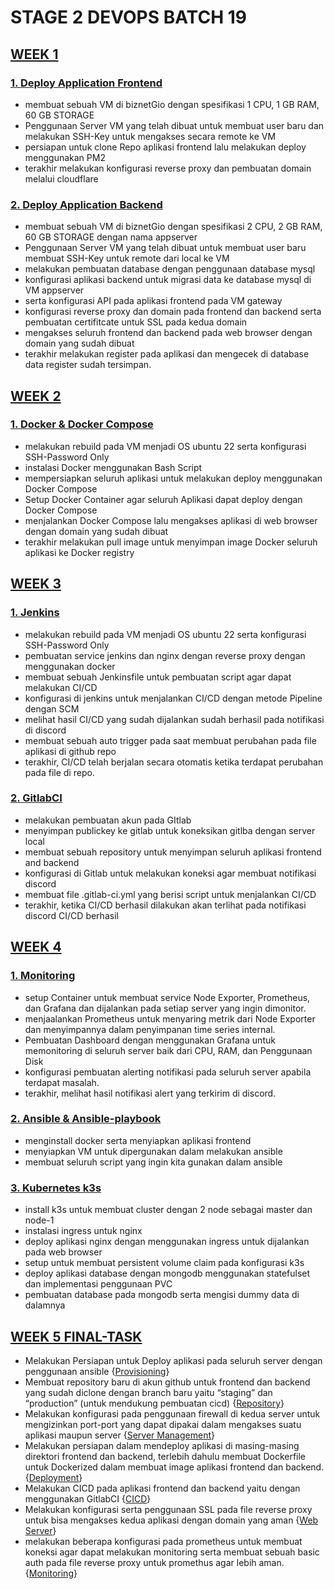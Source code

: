 # STAGE 2 DEVOPS BATCH 19
## [WEEK 1](https://github.com/Muna-020/DEVOPS-BATCH-19/tree/master/stage-2/week1)
### [1. Deploy Application Frontend](https://github.com/Muna-020/DEVOPS-BATCH-19/blob/master/stage-2/week1/day1/Task1.MD)
+ membuat sebuah VM di biznetGio dengan spesifikasi 1 CPU, 1 GB RAM, 60 GB STORAGE
+ Penggunaan Server VM yang telah dibuat untuk membuat user baru dan melakukan SSH-Key untuk mengakses secara remote ke VM
+ persiapan untuk clone Repo aplikasi frontend lalu melakukan deploy menggunakan PM2 
+ terakhir melakukan konfigurasi reverse proxy dan pembuatan domain melalui cloudflare

### [2. Deploy Application Backend](https://github.com/Muna-020/DEVOPS-BATCH-19/blob/master/stage-2/week1/day2/Task2.MD)
- membuat sebuah VM di biznetGio dengan spesifikasi 2 CPU, 2 GB RAM, 60 GB STORAGE dengan nama appserver
- Penggunaan Server VM yang telah dibuat untuk membuat user baru membuat SSH-Key untuk remote dari local ke VM
- melakukan pembuatan database dengan penggunaan database mysql
- konfigurasi aplikasi backend untuk migrasi data ke database mysql di VM appserver
- serta konfigurasi API pada aplikasi frontend pada VM gateway
- konfigurasi reverse proxy dan domain pada frontend dan backend serta pembuatan certifitcate untuk SSL pada kedua domain
- mengakses seluruh frontend dan backend pada web browser dengan domain yang sudah dibuat 
- terakhir melakukan register pada aplikasi dan mengecek di database data register sudah tersimpan. 

## [WEEK 2](https://github.com/Muna-020/DEVOPS-BATCH-19/tree/master/stage-2/week2/day3)
### [1. Docker & Docker Compose](https://github.com/Muna-020/DEVOPS-BATCH-19/blob/master/stage-2/week2/day3/Task3.MD)
- melakukan rebuild pada VM menjadi OS ubuntu 22 serta konfigurasi SSH-Password Only
- instalasi Docker menggunakan Bash Script 
- mempersiapkan seluruh aplikasi untuk melakukan deploy menggunakan Docker Compose
- Setup Docker Container agar seluruh Aplikasi dapat deploy dengan Docker Compose  
- menjalankan Docker Compose lalu mengakses aplikasi di web browser dengan domain yang sudah dibuat
- terakhir melakukan pull image untuk menyimpan image Docker seluruh aplikasi ke Docker registry

## [WEEK 3](https://github.com/Muna-020/DEVOPS-BATCH-19/tree/master/stage-2/week3)
### [1. Jenkins](https://github.com/Muna-020/DEVOPS-BATCH-19/blob/master/stage-2/week3/day4/Task4.MD)
- melakukan rebuild pada VM menjadi OS ubuntu 22 serta konfigurasi SSH-Password Only
- pembuatan service jenkins dan nginx dengan reverse proxy dengan menggunakan docker
- membuat sebuah Jenkinsfile untuk pembuatan script agar dapat melakukan CI/CD 
- konfigurasi di jenkins untuk menjalankan CI/CD dengan metode Pipeline dengan SCM
- melihat hasil CI/CD yang sudah dijalankan sudah berhasil pada notifikasi di discord
- membuat sebuah auto trigger pada saat membuat perubahan pada file aplikasi di github repo
- terakhir, CI/CD telah berjalan secara otomatis ketika terdapat perubahan pada file di repo.

### [2. GitlabCI](https://github.com/Muna-020/DEVOPS-BATCH-19/blob/master/stage-2/week3/day5/Task5.MD)
- melakukan pembuatan akun pada GItlab
- menyimpan publickey ke gitlab untuk koneksikan gitlba dengan server local
- membuat sebuah repository untuk menyimpan seluruh aplikasi frontend and backend
- konfigurasi di Gitlab untuk melakukan koneksi agar membuat notifikasi discord 
- membuat file .gitlab-ci.yml yang berisi script untuk menjalankan CI/CD 
- terakhir, ketika CI/CD berhasil dilakukan akan terlihat pada notifikasi discord CI/CD berhasil

## [WEEK 4](https://github.com/Muna-020/DEVOPS-BATCH-19/tree/master/stage-2/week4)
### [1. Monitoring](https://github.com/Muna-020/DEVOPS-BATCH-19/blob/master/stage-2/week4/day6/Task6.MD)
- setup Container untuk membuat service Node Exporter, Prometheus, dan Grafana dan dijalankan pada setiap server yang ingin dimonitor.
- menjaalankan Prometheus untuk menyaring metrik dari Node Exporter dan menyimpannya dalam penyimpanan time series internal.
- Pembuatan Dashboard dengan menggunakan Grafana untuk memonitoring di seluruh server baik dari CPU, RAM, dan Penggunaan Disk
- konfigurasi pembuatan alerting notifikasi pada seluruh server apabila terdapat masalah.
- terakhir, melihat hasil notifikasi alert yang terkirim di discord.

### [2. Ansible & Ansible-playbook](https://github.com/Muna-020/DEVOPS-BATCH-19/blob/master/stage-2/week4/day7/Task7.MD)
- menginstall docker serta menyiapkan aplikasi frontend
- menyiapkan VM untuk dipergunakan dalam melakukan ansible
- membuat seluruh script yang ingin kita gunakan dalam ansible

### [3. Kubernetes k3s](https://github.com/Muna-020/DEVOPS-BATCH-19/blob/master/stage-2/week4/day8/Task8.MD)
- install k3s untuk membuat cluster dengan 2 node sebagai master dan node-1
- instalasi ingress untuk nginx 
- deploy aplikasi nginx dengan menggunakan ingress untuk dijalankan pada web browser
- setup untuk membuat persistent volume claim pada konfigurasi k3s
- deploy aplikasi database dengan mongodb menggunakan statefulset dan implementasi penggunaan PVC
- pembuatan database pada mongodb serta mengisi dummy data di dalamnya 

## [WEEK 5 FINAL-TASK](https://github.com/Muna-020/DEVOPS-BATCH-19/tree/master/stage-2/week5/final-task)
- Melakukan Persiapan untuk Deploy aplikasi pada seluruh server dengan penggunaan ansible {[Provisioning](https://github.com/Muna-020/DEVOPS-BATCH-19/blob/master/stage-2/week5/final-task/Provisioning.MD)}
- Membuat repository baru di akun github untuk frontend dan backend yang sudah diclone dengan branch baru yaitu “staging” dan “production” (untuk mendukung pembuatan cicd) {[Repository](https://github.com/Muna-020/DEVOPS-BATCH-19/blob/master/stage-2/week5/final-task/Repository.MD)}
- Melakukan konfigurasi pada penggunaan firewall di kedua server untuk mengizinkan port-port yang dapat dipakai dalam mengakses suatu aplikasi maupun server {[Server Management](https://github.com/Muna-020/DEVOPS-BATCH-19/blob/master/stage-2/week5/final-task/Server-Management.MD)}
- Melakukan persiapan dalam mendeploy aplikasi di masing-masing direktori frontend dan backend, terlebih dahulu membuat Dockerfile untuk Dockerized dalam membuat image aplikasi frontend dan backend. {[Deployment](https://github.com/Muna-020/DEVOPS-BATCH-19/blob/master/stage-2/week5/final-task/Deployment.MD)}
- Melakukan CICD pada aplikasi frontend dan backend yaitu dengan menggunakan GitlabCI {[CICD](https://github.com/Muna-020/DEVOPS-BATCH-19/blob/master/stage-2/week5/final-task/CICD.MD)}
- Melakukan konfigurasi serta penggunaan SSL pada file reverse proxy untuk bisa mengakses kedua aplikasi dengan domain yang aman {[Web Server](https://github.com/Muna-020/DEVOPS-BATCH-19/blob/master/stage-2/week5/final-task/Web-Server.MD)}
- melakukan beberapa konfigurasi pada prometheus untuk membuat koneksi agar dapat melakukan monitoring serta membuat sebuah basic auth pada file reverse proxy untuk promethus agar lebih aman. {[Monitoring](https://github.com/Muna-020/DEVOPS-BATCH-19/blob/master/stage-2/week5/final-task/Monitoring.MD)}
